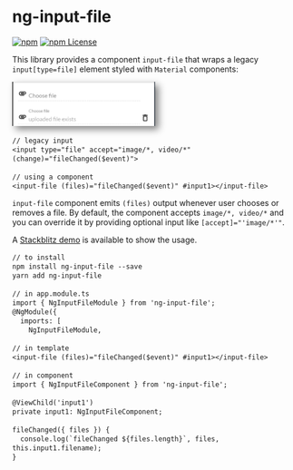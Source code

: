 # ng-input-file

[![npm](https://img.shields.io/npm/v/ng-input-file.svg)](https://www.npmjs.com/package/ng-input-file)
[![npm License](https://img.shields.io/npm/l/ng-input-file.svg?style=flat-square)](https://opensource.org/licenses/mit-license.php)

This library provides a component `input-file` that wraps a legacy `input[type=file]` element styled with `Material` components:

<img class="screenshot" src="https://raw.githubusercontent.com/bob-lee/ng-notes/master/projects/ng-input-file/ng-input-file.PNG">

<style>
img.screenshot {
  box-shadow: 6px 6px 12px rgba(0,0,0,.475);
}
@media only screen and (min-width: 568px) {
  img.screenshot { 
    width: 50%;
  }
}

</style>

```
// legacy input
<input type="file" accept="image/*, video/*" (change)="fileChanged($event)">

// using a component
<input-file (files)="fileChanged($event)" #input1></input-file>
```

`input-file` component emits `(files)` output whenever user chooses or removes a file. By default, the component accepts `image/*, video/*` and you can override it by providing optional input like `[accept]="'image/*'"`. 

A [Stackblitz demo](https://stackblitz.com/edit/angular-ng-input-file) is available to show the usage.


```
// to install
npm install ng-input-file --save
yarn add ng-input-file

// in app.module.ts
import { NgInputFileModule } from 'ng-input-file';
@NgModule({
  imports: [
    NgInputFileModule,

// in template
<input-file (files)="fileChanged($event)" #input1></input-file>

// in component
import { NgInputFileComponent } from 'ng-input-file';

@ViewChild('input1')
private input1: NgInputFileComponent;

fileChanged({ files }) {
  console.log(`fileChanged ${files.length}`, files, this.input1.filename);
}
```
